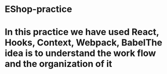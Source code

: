# EShop-practice


# In this practice we have used React, Hooks, Context, Webpack, BabelThe idea is to understand the work flow and the organization of it